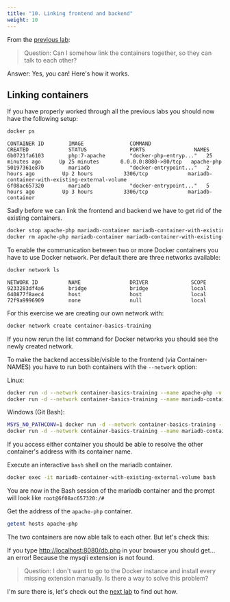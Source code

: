 ```yaml
---
title: "10. Linking frontend and backend"
weight: 10
---
```


From the [previous lab](../09.0/):

> Question: Can I somehow link the containers together, so they can talk to each other?

Answer: Yes, you can! Here's how it works.


## Linking containers

If you have properly worked through all the previous labs you should now have the following setup:

```bash
docker ps
```

```
CONTAINER ID        IMAGE               COMMAND                  CREATED             STATUS              PORTS                NAMES
6b0721fa6103        php:7-apache        "docker-php-entryp..."   25 minutes ago      Up 25 minutes       0.0.0.0:8080->80/tcp   apache-php
50197361e87b        mariadb             "docker-entrypoint..."   2 hours ago         Up 2 hours          3306/tcp             mariadb-container-with-existing-external-volume
6f08ac657320        mariadb             "docker-entrypoint..."   5 hours ago         Up 3 hours          3306/tcp             mariadb-container
```

Sadly before we can link the frontend and backend we have to get rid of the existing containers.

```bash
docker stop apache-php mariadb-container mariadb-container-with-existing-external-volume
docker rm apache-php mariadb-container mariadb-container-with-existing-external-volume
```

To enable the communication between two or more Docker containers you have to use Docker network. Per default there are three networks available:

```bash
docker network ls
```

```
NETWORK ID          NAME                DRIVER              SCOPE
9233283df4a6        bridge              bridge              local
640877f8aec4        host                host                local
72f9a9996909        none                null                local
```

For this exercise we are creating our own network with:

```bash
docker network create container-basics-training
```

If you now rerun the list command for Docker networks you should see the newly created network.

To make the backend accessible/visible to the frontend (via Container-NAMES) you have to run both containers with the `--network` option:

Linux:

```bash
docker run -d --network container-basics-training --name apache-php -v $(pwd)/php-app:/var/www/html -p 8080:80 php:7-apache
docker run -d --network container-basics-training --name mariadb-container-with-existing-external-volume -v volume-mariadb:/var/lib/mysql -e MYSQL_ROOT_PASSWORD=my-secret-pw mariadb
```

Windows (Git Bash):

```bash
MSYS_NO_PATHCONV=1 docker run -d --network container-basics-training --name apache-php -v $(pwd)/php-app:/var/www/html -p 8080:80 php:7-apache
docker run -d --network container-basics-training --name mariadb-container-with-existing-external-volume -v volume-mariadb:/var/lib/mysql -e MYSQL_ROOT_PASSWORD=my-secret-pw mariadb
```

If you access either container you should be able to resolve the other container's address with its container name.

Execute an interactive `bash` shell on the mariadb container.

``` bash
docker exec -it mariadb-container-with-existing-external-volume bash
```

You are now in the Bash session of the mariadb container and the prompt will look like `root@6f08ac657320:/#`

Get the address of the `apache-php` container.

``` bash
getent hosts apache-php
```

The two containers are now able talk to each other. But let's check this:

If you type <http://localhost:8080/db.php> in your browser you should get... an error!
Because the mysqli extension is not found.

> Question: I don't want to go to the Docker instance and install every missing extension manually. Is there a way to solve this problem?

I'm sure there is, let's check out the [next lab](../11.0/) to find out how.
